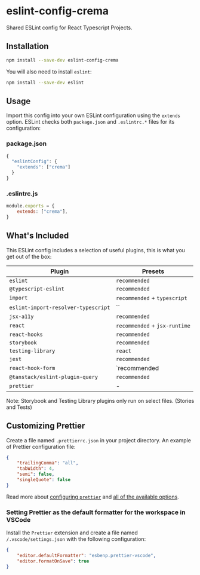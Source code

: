 # eslint-config-crema

Shared ESLint config for React Typescript Projects.

## Installation

```sh
npm install --save-dev eslint-config-crema
```

You will also need to install `eslint`:

```sh
npm install --save-dev eslint
```

## Usage

Import this config into your own ESLint configuration using the `extends` option. ESLint checks both `package.json` and `.eslintrc.*` files for its configuration:

### package.json

```js
{
  "eslintConfig": {
    "extends": ["crema"]
  }
}
```

### .eslintrc.js

```js
module.exports = {
    extends: ["crema"],
}
```

## What's Included

This ESLint config includes a selection of useful plugins, this is what you get out of the box:

| Plugin                              | Presets                       |
| ----------------------------------- | ----------------------------- |
| `eslint`                            | `recommended`                 |
| `@typescript-eslint`                | `recommended`                 |
| `import`                            | `recommended` + `typescript`  |
| `eslint-import-resolver-typescript` | ``                            |
| `jsx-a11y`                          | `recommended`                 |
| `react`                             | `recommended` + `jsx-runtime` |
| `react-hooks`                       | `recommended`                 |
| `storybook`                         | `recommended`                 |
| `testing-library`                   | `react`                       |
| `jest`                              | `recommended`                 |
| `react-hook-form`                   | `recommended                  |
| `@tanstack/eslint-plugin-query`     | `recommended`                 |
| `prettier`                          | -                             |

Note: Storybook and Testing Library plugins only run on select files. (Stories and Tests)

## Customizing Prettier

Create a file named `.prettierrc.json` in your project directory. An example of Prettier configuration file:

```json
{
    "trailingComma": "all",
    "tabWidth": 4,
    "semi": false,
    "singleQuote": false
}
```

Read more about [configuring `prettier`](https://prettier.io/docs/en/configuration.html) and [all of the available options](https://prettier.io/docs/en/options.html).

### Setting Prettier as the default formatter for the workspace in VSCode

Install the `Prettier` extension and create a file named `/.vscode/settings.json` with the following configuration:

```json
{
    "editor.defaultFormatter": "esbenp.prettier-vscode",
    "editor.formatOnSave": true
}
```
